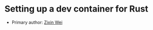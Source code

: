 # Setting up a dev container for Rust

* Primary author: [Zixin Wei](https://github.com/starkersawz666)